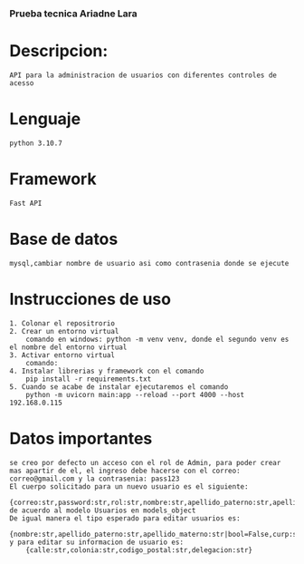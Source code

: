 ### Prueba tecnica Ariadne Lara
# Descripcion:
    API para la administracion de usuarios con diferentes controles de acesso 
# Lenguaje 
    python 3.10.7 
# Framework
    Fast API
# Base de datos 
    mysql,cambiar nombre de usuario asi como contrasenia donde se ejecute
# Instrucciones de uso
    1. Colonar el repositrorio 
    2. Crear un entorno virtual 
        comando en windows: python -m venv venv, donde el segundo venv es el nombre del entorno virtual
    3. Activar entorno virtual
        comando: 
    4. Instalar librerias y framework con el comando
        pip install -r requirements.txt
    5. Cuando se acabe de instalar ejecutaremos el comando 
        python -m uvicorn main:app --reload --port 4000 --host 192.168.0.115
# Datos importantes
    se creo por defecto un acceso con el rol de Admin, para poder crear mas apartir de el, el ingreso debe hacerse con el correo: correo@gmail.com y la contrasenia: pass123
    El cuerpo solicitado para un nuevo usuario es el siguiente:
        {correo:str,password:str,rol:str,nombre:str,apellido_paterno:str,apellido_materno:str|bool=False,curp:str,rfc:str,calle:str,colonia:str,codigo_postal:str,delegacion:str}
    de acuerdo al modelo Usuarios en models_object
    De igual manera el tipo esperado para editar usuarios es:
        {nombre:str,apellido_paterno:str,apellido_materno:str|bool=False,curp:str,rfc:str}
    y para editar su informacion de usuario es:
        {calle:str,colonia:str,codigo_postal:str,delegacion:str}